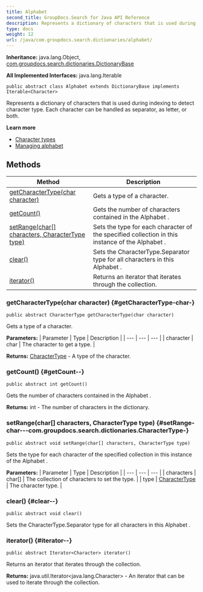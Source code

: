 ```yaml
---
title: Alphabet
second_title: GroupDocs.Search for Java API Reference
description: Represents a dictionary of characters that is used during indexing to detect character type.
type: docs
weight: 12
url: /java/com.groupdocs.search.dictionaries/alphabet/
---
```

**Inheritance:**
java.lang.Object, [com.groupdocs.search.dictionaries.DictionaryBase](../../com.groupdocs.search.dictionaries/dictionarybase)

**All Implemented Interfaces:**
java.lang.Iterable
```
public abstract class Alphabet extends DictionaryBase implements Iterable<Character>
```

Represents a dictionary of characters that is used during indexing to detect character type. Each character can be handled as separator, as letter, or both.

**Learn more**

 *  [Character types][]
 *  [Managing alphabet][]


[Character types]: https://docs.groupdocs.com/display/searchjava/Character+types
[Managing alphabet]: https://docs.groupdocs.com/display/searchjava/Alphabet
## Methods

| Method | Description |
| --- | --- |
| [getCharacterType(char character)](#getCharacterType-char-) | Gets a type of a character. |
| [getCount()](#getCount--) | Gets the number of characters contained in the  Alphabet . |
| [setRange(char[] characters, CharacterType type)](#setRange-char---com.groupdocs.search.dictionaries.CharacterType-) | Sets the type for each character of the specified collection in this instance of the  Alphabet . |
| [clear()](#clear--) | Sets the  CharacterType.Separator  type for all characters in this  Alphabet . |
| [iterator()](#iterator--) | Returns an iterator that iterates through the collection. |
### getCharacterType(char character) {#getCharacterType-char-}
```
public abstract CharacterType getCharacterType(char character)
```


Gets a type of a character.

**Parameters:**
| Parameter | Type | Description |
| --- | --- | --- |
| character | char | The character to get a type. |

**Returns:**
[CharacterType](../../com.groupdocs.search.dictionaries/charactertype) - A type of the character.
### getCount() {#getCount--}
```
public abstract int getCount()
```


Gets the number of characters contained in the  Alphabet .

**Returns:**
int - The number of characters in the dictionary.
### setRange(char[] characters, CharacterType type) {#setRange-char---com.groupdocs.search.dictionaries.CharacterType-}
```
public abstract void setRange(char[] characters, CharacterType type)
```


Sets the type for each character of the specified collection in this instance of the  Alphabet .

**Parameters:**
| Parameter | Type | Description |
| --- | --- | --- |
| characters | char[] | The collection of characters to set the type. |
| type | [CharacterType](../../com.groupdocs.search.dictionaries/charactertype) | The character type. |

### clear() {#clear--}
```
public abstract void clear()
```


Sets the  CharacterType.Separator  type for all characters in this  Alphabet .

### iterator() {#iterator--}
```
public abstract Iterator<Character> iterator()
```


Returns an iterator that iterates through the collection.

**Returns:**
java.util.Iterator<java.lang.Character> - An iterator that can be used to iterate through the collection.
